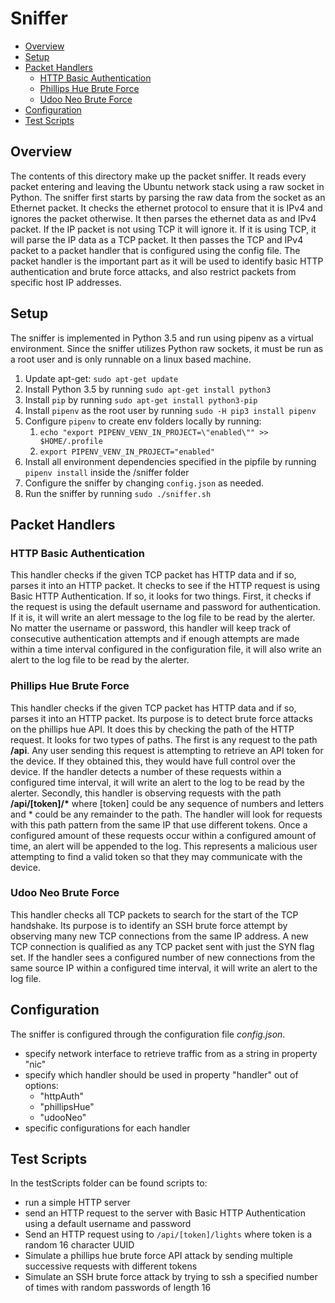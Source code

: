 # Sniffer
* [Overview](#overview)
* [Setup](#setup)
* [Packet Handlers](#packet-handlers)
	* [HTTP Basic Authentication](#http-basic-authentication)
	* [Phillips Hue Brute Force](#phillips-hue-brute-force)
	* [Udoo Neo Brute Force](#udoo-neo-brute-force)
* [Configuration](#configuration)
* [Test Scripts](#test-scripts)


## Overview

The contents of this directory make up the packet sniffer.  It reads every packet
entering and leaving the Ubuntu network stack using a raw socket in Python.  The sniffer first starts by parsing the raw data from the socket as an Ethernet packet.  It checks the ethernet protocol to ensure that it is IPv4 and ignores the packet otherwise.  It then parses the ethernet data as and IPv4 packet.  If the IP packet is not using TCP it will ignore it.  If it is using TCP, it will parse the IP data as a TCP packet.  It then passes the TCP and IPv4 packet to a packet handler that is configured using the config file.  The packet handler is the important part as it will be used to identify basic HTTP authentication and brute force attacks, and also restrict packets from specific host IP addresses.

## Setup
The sniffer is implemented in Python 3.5 and run using pipenv as a virtual environment.
Since the sniffer utilizes Python raw sockets, it must be run as a root user and is only runnable on a linux based machine.
1. Update apt-get: `sudo apt-get update`
1. Install Python 3.5 by running `sudo apt-get install python3` 
1. Install `pip` by running `sudo apt-get install python3-pip` 
1. Install `pipenv` as the root user by running `sudo -H pip3 install pipenv`
1. Configure `pipenv` to create env folders locally by running:
    1. `echo "export PIPENV_VENV_IN_PROJECT=\"enabled\"" >> $HOME/.profile`
    1. `export PIPENV_VENV_IN_PROJECT="enabled"`
1. Install all environment dependencies specified in the pipfile by running `pipenv install` inside the /sniffer folder
1. Configure the sniffer by changing `config.json` as needed.
1. Run the sniffer by running `sudo ./sniffer.sh`

## Packet Handlers

### HTTP Basic Authentication
This handler checks if the given TCP packet has HTTP data and if so, parses it into an HTTP packet.  It checks to see if the HTTP request is using Basic HTTP Authentication.  If so, it looks for two things.  First, it checks if the request is using the default username and password for authentication.  If it is, it will write an alert message to the log file to be read by the alerter.  No matter the username or password, this handler will keep track of consecutive  authentication attempts and if enough attempts are made within a time interval configured in the configuration file, it will also write an alert to the log file to be read by the alerter.

### Phillips Hue Brute Force
This handler checks if the given TCP packet has HTTP data and if so, parses it into an HTTP packet.  Its purpose is to detect brute force attacks on the phillips hue API.  It does this by checking the path of the HTTP request.  It looks for two types of paths.  The first is any request to the path __/api__.  Any user sending this request is attempting to retrieve an API token for the device.  If they obtained this, they would have full control over the device.  If the handler detects a number of these requests within a configured time interval, it will write an alert to the log to be read by the alerter.  Secondly, this handler is observing requests with the path __/api/[token]/*__ where [token] could be any sequence of numbers and letters and * could be any remainder to the path.  The handler will look for requests with this path pattern from the same IP that use different tokens.  Once a configured amount of these requests occur within a configured amount of time, an alert will be appended to the log.  This represents a malicious user attempting to find a valid token so that they may communicate with the device. 

### Udoo Neo Brute Force
This handler checks all TCP packets to search for the start of the TCP handshake.  Its purpose is to identify an SSH brute force attempt by observing many new TCP connections from the same IP address.  A new TCP connection is qualified as any TCP packet sent with just the SYN flag set.  If the handler sees a configured number of new connections from the same source IP within a configured time interval, it will write an alert to the log file.  

## Configuration
The sniffer is configured through the configuration file *config.json*.  
* specify network interface to retrieve traffic from as a string in property "nic"
* specify which handler should be used in property "handler" out of options:
	* "httpAuth"
	* "phillipsHue"
	* "udooNeo"
* specific configurations for each handler

## Test Scripts
In the testScripts folder can be found scripts to:
* run a simple HTTP server
* send an HTTP request to the server with Basic HTTP Authentication using a default username and password
* Send an HTTP request using to `/api/[token]/lights` where token is a random 16 character UUID
* Simulate a phillips hue brute force API attack by sending multiple successive requests with different tokens
* Simulate an SSH brute force attack by trying to ssh a specified number of times with random passwords of length 16
